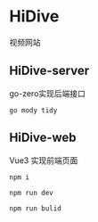 # HiDive 
视频网站

## HiDive-server
go-zero实现后端接口
```shell
go mody tidy

```
## HiDive-web
Vue3 实现前端页面
```shell
npm i

npm run dev

npm run bulid
```